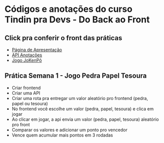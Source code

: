 # Códigos e anotações do curso Tindin pra Devs - Do Back ao Front

<p hidden>
Toda vez que tiver práticas, enviar convite de colaborador no  repositório para:
guilherme.prado@tindin.com.br
fabio@tindin.com.br
</p>

## Click pra conferir o front das práticas
* [Página de Apresentação](https://jadeohara.github.io/Tindin-DoBackAoFront/intro-html-css-js/index.html)
* [API Anotações](https://jadeohara.github.io/Tindin-DoBackAoFront/api-anotacoes/www/index.html)
* [Jogo JoKenPô](https://github.com/JadeOhara/API-PedraPapelTesoura)

## Prática Semana 1 - Jogo Pedra Papel Tesoura

- Criar frontend
- Criar uma API
- Criar uma rota pra entregar um valor aleatório pro frontend (pedra,  papel ou tesoura)
- No frontend você escolhe um valor (pedra,  papel, tesoura) e clica em jogar
- Ao clicar em  jogar, a api envia um valor (pedra,  papel, tesoura) aleatório pro front
- Comparar os valores e adicionar um ponto pro vencedor
- Vence quem acumular mais pontos em 3 rodadas
